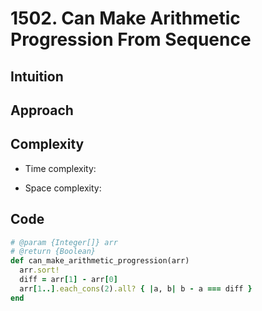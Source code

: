 # 1502. Can Make Arithmetic Progression From Sequence

## Intuition

## Approach
<!-- Describe your approach to solving the problem. -->

## Complexity

- Time complexity:
<!-- Add your time complexity here, e.g. $$O(n)$$ -->

- Space complexity:
<!-- Add your space complexity here, e.g. $$O(n)$$ -->

## Code

```ruby
# @param {Integer[]} arr
# @return {Boolean}
def can_make_arithmetic_progression(arr)
  arr.sort!
  diff = arr[1] - arr[0]
  arr[1..].each_cons(2).all? { |a, b| b - a === diff }
end
```
